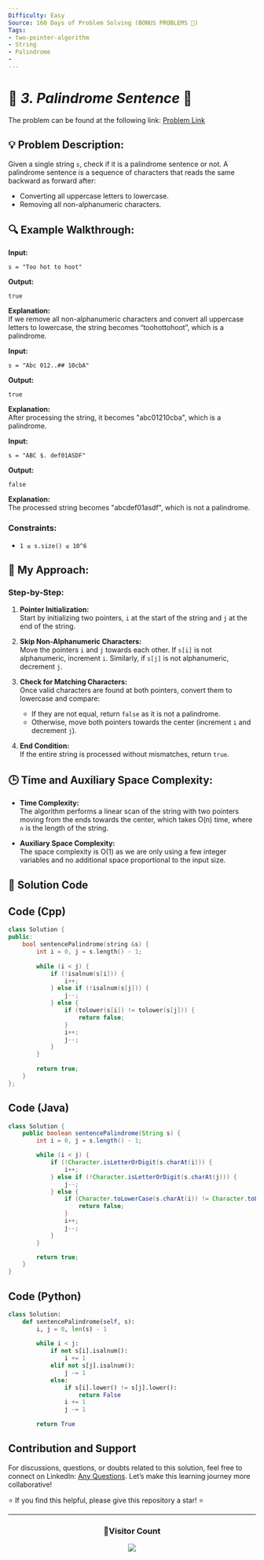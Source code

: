 ```yaml
---
Difficulty: Easy  
Source: 160 Days of Problem Solving (BONUS PROBLEMS 🎁)  
Tags: 
- two-pointer-algorithm
- String  
- Palindrome
-   
---
```



# 🚀 _3. Palindrome Sentence_ 🧠

The problem can be found at the following link: [Problem Link](https://www.geeksforgeeks.org/batch/gfg-160-problems/track/string-bonus-problems/problem/string-palindromic-ignoring-spaces4723)

## 💡 **Problem Description:**

Given a single string `s`, check if it is a palindrome sentence or not. A palindrome sentence is a sequence of characters that reads the same backward as forward after:
- Converting all uppercase letters to lowercase.
- Removing all non-alphanumeric characters.

## 🔍 **Example Walkthrough:**

**Input:**
```
s = "Too hot to hoot"
```
**Output:** 
```
true
```
**Explanation:**  
If we remove all non-alphanumeric characters and convert all uppercase letters to lowercase, the string becomes “toohottohoot”, which is a palindrome.

**Input:**
```
s = "Abc 012..## 10cbA"
```
**Output:** 
```
true
```
**Explanation:**  
After processing the string, it becomes "abc01210cba", which is a palindrome.

**Input:**
```
s = "ABC $. def01ASDF"
```
**Output:** 
```
false
```
**Explanation:**  
The processed string becomes "abcdef01asdf", which is not a palindrome.

### **Constraints:**
- `1 ≤ s.size() ≤ 10^6`



## 🎯 **My Approach:**

### Step-by-Step:

1. **Pointer Initialization:**  
   Start by initializing two pointers, `i` at the start of the string and `j` at the end of the string.

2. **Skip Non-Alphanumeric Characters:**  
   Move the pointers `i` and `j` towards each other. If `s[i]` is not alphanumeric, increment `i`. Similarly, if `s[j]` is not alphanumeric, decrement `j`.

3. **Check for Matching Characters:**  
   Once valid characters are found at both pointers, convert them to lowercase and compare:
   - If they are not equal, return `false` as it is not a palindrome.
   - Otherwise, move both pointers towards the center (increment `i` and decrement `j`).

4. **End Condition:**  
   If the entire string is processed without mismatches, return `true`.



## 🕒 **Time and Auxiliary Space Complexity:**

- **Time Complexity:**  
  The algorithm performs a linear scan of the string with two pointers moving from the ends towards the center, which takes O(n) time, where `n` is the length of the string.

- **Auxiliary Space Complexity:**  
  The space complexity is O(1) as we are only using a few integer variables and no additional space proportional to the input size.



## 📝 **Solution Code**

## Code (Cpp)

```cpp
class Solution {
public:
    bool sentencePalindrome(string &s) {
        int i = 0, j = s.length() - 1;
        
        while (i < j) {
            if (!isalnum(s[i])) {
                i++;  
            } else if (!isalnum(s[j])) {
                j--;
            } else {
                if (tolower(s[i]) != tolower(s[j])) {
                    return false;  
                }
                i++;
                j--;
            }
        }
        
        return true;
    }
};
```

## Code (Java)

```java
class Solution {
    public boolean sentencePalindrome(String s) {
        int i = 0, j = s.length() - 1;

        while (i < j) {
            if (!Character.isLetterOrDigit(s.charAt(i))) {
                i++;
            } else if (!Character.isLetterOrDigit(s.charAt(j))) {
                j--;
            } else {
                if (Character.toLowerCase(s.charAt(i)) != Character.toLowerCase(s.charAt(j))) {
                    return false;
                }
                i++;
                j--;
            }
        }

        return true;
    }
}
```

## Code (Python)

```python
class Solution:
    def sentencePalindrome(self, s):
        i, j = 0, len(s) - 1
        
        while i < j:
            if not s[i].isalnum():
                i += 1
            elif not s[j].isalnum():
                j -= 1
            else:
                if s[i].lower() != s[j].lower():
                    return False
                i += 1
                j -= 1
        
        return True
```



## Contribution and Support

For discussions, questions, or doubts related to this solution, feel free to connect on LinkedIn: [Any Questions](https://www.linkedin.com/in/het-patel-8b110525a/). Let’s make this learning journey more collaborative!

⭐ If you find this helpful, please give this repository a star! ⭐

---

<div align="center">
  <h3><b>📍Visitor Count</b></h3>
</div>

<p align="center">
  <img src="https://profile-counter.glitch.me/Hunterdii/count.svg" />
</p>

